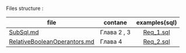 

Files structure :

<!-- file | contane
[file_1](path) | text_contane_1 
[file_2](path) | text_contane_2 
[file_3](path) | text_contane_3  -->

<!-- 
| file           | contane        |
|:----------------|:----------------:|
| [file_3](path) | text_contane_3 |
| [Base_Table.v.0.0.3.txt](Base_Table.v.0.0.3.txt) | prepeard text for tables contanes |
| [Init_Base_to_Education.sql](Init_Base_to_Education.sql) | Final query for Base Education with tables |
 -->
|file | contane| examples(sql)
|-----|--------|:---:|
|[SubSql.md](SubSql.md) | Глава 2 , 3|[Req_1.sql](Req_1.sql)|
|[RelativeBooleanOperantors.md](RelativeBooleanOperantors.md) | Глава 4 |[Req_2.sql](Req_2.sql)|
